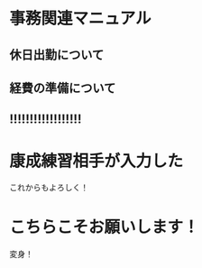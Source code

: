 # 事務関連マニュアル
## 休日出勤について
## 経費の準備について

## !!!!!!!!!!!!!!!!!!

# 康成練習相手が入力した
これからもよろしく！

# こちらこそお願いします！
変身！
